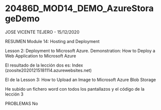 # 20486D_MOD14_DEMO_AzureStorageDemo


JOSE VICENTE TEJERO - 15/12/2020

RESUMEN
Module 14: Hosting and Deployment

Lesson 2: Deployment to Microsoft Azure. Demonstration: How to Deploy a Web Application to Microsoft Azure

El resultado de la lección dos es:  Index (zoosite20201215181114.azurewebsites.net)

El de la Lesson 3: How to Upload an Image to Microsoft Azure Blob Storage

He subido un fichero word con todos los pantallazos y el código de la lección 3

PROBLEMAS 
No
